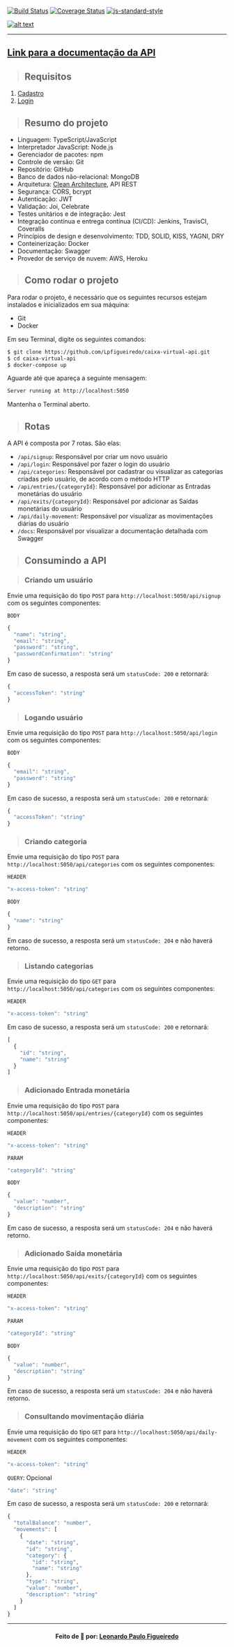 [![Build Status](https://travis-ci.org/Lpfigueiredo/caixa-virtual-api.svg?branch=master)](https://travis-ci.org/Lpfigueiredo/caixa-virtual-api)
[![Coverage Status](https://coveralls.io/repos/github/Lpfigueiredo/caixa-virtual-api/badge.svg?branch=master)](https://coveralls.io/github/Lpfigueiredo/caixa-virtual-api?branch=master)
[![js-standard-style](https://img.shields.io/badge/code%20style-standard-brightgreen.svg)](http://standardjs.com)

[![alt text](./.github/caixa-virtual-api-banner.png "Link para a documentação da API")](https://caixa-virtual-api.herokuapp.com/docs)

---

## [**Link para a documentação da API**](https://caixa-virtual-api.herokuapp.com/docs)



> ## Requisitos

1. [Cadastro](./requirements/signup.md)
2. [Login](./requirements/login.md)



> ## Resumo do projeto

* Linguagem: TypeScript/JavaScript
* Interpretador JavaScript: Node.js
* Gerenciador de pacotes: npm
* Controle de versão: Git
* Repositório: GitHub
* Banco de dados não-relacional: MongoDB
* Arquitetura: [Clean Architecture](./diagrams), API REST
* Segurança: CORS, bcrypt
* Autenticação: JWT
* Validação: Joi, Celebrate
* Testes unitários e de integração: Jest
* Integração contínua e entrega contínua (CI/CD): Jenkins, TravisCI, Coveralls
* Princípios de design e desenvolvimento: TDD, SOLID, KISS, YAGNI, DRY
* Conteinerização: Docker
* Documentação: Swagger
* Provedor de serviço de nuvem: AWS, Heroku



> ## Como rodar o projeto

Para rodar o projeto, é necessário que os seguintes recursos estejam instalados e inicializados em sua máquina:
- Git
- Docker

Em seu Terminal, digite os seguintes comandos:
```bash
$ git clone https://github.com/Lpfigueiredo/caixa-virtual-api.git
$ cd caixa-virtual-api
$ docker-compose up
```

Aguarde até que apareça a seguinte mensagem:
```bash
Server running at http://localhost:5050
```

Mantenha o Terminal aberto.



> ## Rotas

A API é composta por 7 rotas. São elas:
- `/api/signup`: Responsável por criar um novo usuário
- `/api/login`: Responsável por fazer o login do usuário
- `/api/categories`: Responsável por cadastrar ou visualizar as categorias criadas pelo usuário, de acordo com o método HTTP
- `/api/entries/{categoryId}`: Responsável por adicionar as Entradas monetárias do usuário
- `/api/exits/{categoryId}`: Responsável por adicionar as Saídas monetárias do usuário
- `/api/daily-movement`: Responsável por visualizar as movimentações diárias do usuário
- `/docs`: Responsável por visualizar a documentação detalhada com Swagger



> ## Consumindo a API


> ### Criando um usuário

Envie uma requisição do tipo `POST` para `http://localhost:5050/api/signup` com os seguintes componentes:

`BODY`
```js
{
  "name": "string",
  "email": "string",
  "password": "string",
  "passwordConfirmation": "string"
}
```

Em caso de sucesso, a resposta será um `statusCode: 200` e retornará:
```js
{
  "accessToken": "string"
}
```


> ### Logando usuário
Envie uma requisição do tipo `POST` para `http://localhost:5050/api/login` com os seguintes componentes:

`BODY`
```js
{
  "email": "string",
  "password": "string"
}
```

Em caso de sucesso, a resposta será um `statusCode: 200` e retornará:
```js
{
  "accessToken": "string"
}
```


> ### Criando categoria
Envie uma requisição do tipo `POST` para `http://localhost:5050/api/categories` com os seguintes componentes:

`HEADER`
```js
"x-access-token": "string"
```

`BODY`
```js
{
  "name": "string"
}
```

Em caso de sucesso, a resposta será um `statusCode: 204` e não haverá retorno.


> ### Listando categorias
Envie uma requisição do tipo `GET` para `http://localhost:5050/api/categories` com os seguintes componentes:

`HEADER`
```js
"x-access-token": "string"
```

Em caso de sucesso, a resposta será um `statusCode: 200` e retornará:
```js
[
  {
    "id": "string",
    "name": "string"
  }
]
```


> ### Adicionado Entrada monetária
Envie uma requisição do tipo `POST` para `http://localhost:5050/api/entries/{categoryId}` com os seguintes componentes:

`HEADER`
```js
"x-access-token": "string"
```

`PARAM`
```js
"categoryId": "string"
```

`BODY`
```js
{
  "value": "number",
  "description": "string"
}
```

Em caso de sucesso, a resposta será um `statusCode: 204` e não haverá retorno.


> ### Adicionado Saída monetária
Envie uma requisição do tipo `POST` para `http://localhost:5050/api/exits/{categoryId}` com os seguintes componentes:

`HEADER`
```js
"x-access-token": "string"
```

`PARAM`
```js
"categoryId": "string"
```

`BODY`
```js
{
  "value": "number",
  "description": "string"
}
```

Em caso de sucesso, a resposta será um `statusCode: 204` e não haverá retorno.


> ### Consultando movimentação diária
Envie uma requisição do tipo `GET` para `http://localhost:5050/api/daily-movement` com os seguintes componentes:

`HEADER`
```js
"x-access-token": "string"
```

`QUERY`: Opcional
```js
"date": "string"
```

Em caso de sucesso, a resposta será um `statusCode: 200` e retornará:
```js
{
  "totalBalance": "number",
  "movements": [
    {
      "date": "string",
      "id": "string",
      "category": {
        "id": "string",
        "name": "string"
      },
      "type": "string",
      "value": "number",
      "description": "string"
    }
  ]
}
```

---

<h4 align="center">Feito de 💜 por: <a href="https://www.linkedin.com/in/leonardo-paulo-figueiredo/">Leonardo Paulo Figueiredo</a></h4>
